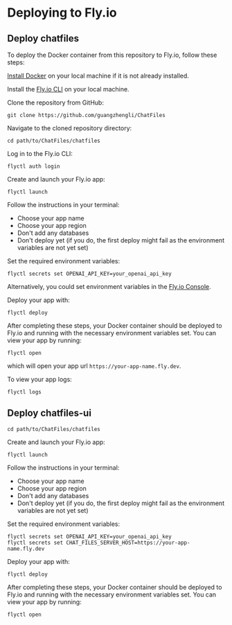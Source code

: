 # Deploying to Fly.io

## Deploy chatfiles

To deploy the Docker container from this repository to Fly.io, follow
these steps:

[Install Docker](https://docs.docker.com/engine/install/) on your local machine if it is not already installed.

Install the [Fly.io CLI](https://fly.io/docs/getting-started/installing-flyctl/) on your local machine.

Clone the repository from GitHub:

```
git clone https://github.com/guangzhengli/ChatFiles
```

Navigate to the cloned repository directory:

```
cd path/to/ChatFiles/chatfiles
```

Log in to the Fly.io CLI:

```
flyctl auth login
```

Create and launch your Fly.io app:

```
flyctl launch
```

Follow the instructions in your terminal:

- Choose your app name
- Choose your app region
- Don't add any databases
- Don't deploy yet (if you do, the first deploy might fail as the environment variables are not yet set)

Set the required environment variables:

```
flyctl secrets set OPENAI_API_KEY=your_openai_api_key 
```

Alternatively, you could set environment variables in the [Fly.io Console](https://fly.io/dashboard).

Deploy your app with:

```
flyctl deploy
```

After completing these steps, your Docker container should be deployed to Fly.io and running with the necessary environment variables set. You can view your app by running:

```
flyctl open
```

which will open your app url `https://your-app-name.fly.dev`.

To view your app logs:

```
flyctl logs
```

## Deploy chatfiles-ui

```
cd path/to/ChatFiles/chatfiles
```

Create and launch your Fly.io app:

```
flyctl launch
```

Follow the instructions in your terminal:

- Choose your app name
- Choose your app region
- Don't add any databases
- Don't deploy yet (if you do, the first deploy might fail as the environment variables are not yet set)

Set the required environment variables:

```
flyctl secrets set OPENAI_API_KEY=your_openai_api_key
flyctl secrets set CHAT_FILES_SERVER_HOST=https://your-app-name.fly.dev
```

Deploy your app with:

```
flyctl deploy
```

After completing these steps, your Docker container should be deployed to Fly.io and running with the necessary environment variables set. You can view your app by running:

```
flyctl open
```